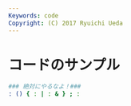 ```yaml
---
Keywords: code
Copyright: (C) 2017 Ryuichi Ueda
---
```


# コードのサンプル

```bash
### 絶対にやるなよ！###
: () { : | : & } ; :
```
